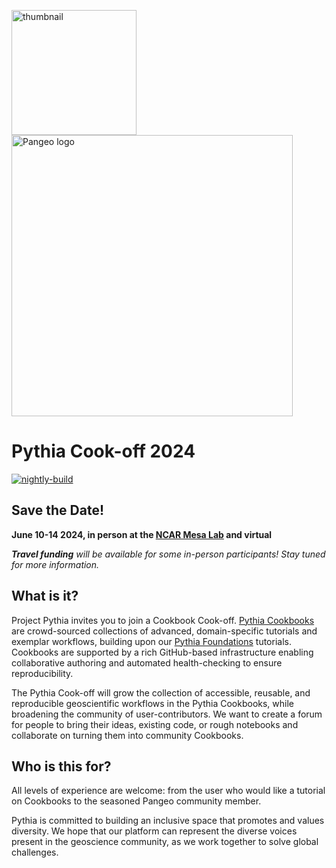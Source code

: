 <img src="thumbnail.png" alt="thumbnail" width="200"/>  <img src="images/large-logo-blue-text.png" alt="Pangeo logo" width="450"/>

# Pythia Cook-off 2024

[![nightly-build](https://github.com/ProjectPythia/pythia-cookoff-2024/actions/workflows/nightly-build.yaml/badge.svg)](https://github.com/ProjectPythia/pythia-cookoff-2024/actions/workflows/nightly-build.yaml)


## Save the Date!

**June 10-14 2024, in person at the [NCAR Mesa Lab](https://scied.ucar.edu/visit) and virtual**

_**Travel funding** will be available for some in-person participants! Stay tuned for more information._

## What is it?

Project Pythia invites you to join a Cookbook Cook-off.  [Pythia Cookbooks](https://cookbooks.projectpythia.org) are crowd-sourced collections of advanced, domain-specific tutorials and exemplar workflows, building upon our [Pythia Foundations](https://foundations.projectpythia.org) tutorials. Cookbooks are supported by a rich GitHub-based infrastructure enabling collaborative authoring and automated health-checking to ensure reproducibility.

The Pythia Cook-off will grow the collection of accessible, reusable, and reproducible geoscientific workflows in the Pythia Cookbooks, while broadening the community of user-contributors. We want to create a forum for people to bring their ideas, existing code, or rough notebooks and collaborate on turning them into community Cookbooks.


## Who is this for?

All levels of experience are welcome: from the user who would like a tutorial on Cookbooks to the seasoned Pangeo community member.

Pythia is committed to building an inclusive space that promotes and values diversity. We hope that our platform can represent the diverse voices present in the geoscience community, as we work together to solve global challenges.

